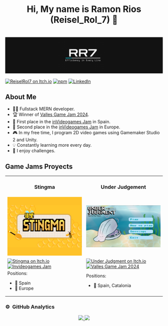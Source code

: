 <div align="center">
    <h1 align="center">
        Hi, My name is Ramon Rios (Reisel_Rol_7) 👋
    <h1>
</div>

![Ramon Rios's Banner](./imgs/RR7Banner.png)

[![ReiselRol7 on Itch.io](https://img.shields.io/badge/Itch.io-ReiselRol7-green?logo=itch.io)](https://reiselrol7.itch.io)
[![npm](https://img.shields.io/badge/npm-Reisel_Rol_7-blue?logo=npm)](https://www.npmjs.com/~reisel_rol_7)
[![LinkedIn](https://img.shields.io/badge/LinkedIn-Ramon_Rios-blue?logo=linkedin)](https://www.linkedin.com/in/ramon-rios-gomez-0078bb269/)



## About Me

- 👨‍💻 Fullstack MERN developer.
- 🏆 Winner of [Valles Game Jam 2024](https://itch.io/jam/valles-game-jam-2024).
- 🥇 First place in the [inVideogames Jam](https://delaguila.itch.io/stingma) in Spain.
- 🥈 Second place in the [inVideogames Jam](https://delaguila.itch.io/stingma) in Europe.
- 🎮 In my free time, I program 2D video games using Gamemaker Studio 2 and Unity.
- 💡 Constantly learning more every day.
- 🚀 I enjoy challenges.

## Game Jams Proyects

<table>
    <tr>
        <td width="50%">
            <h3 align="center">
                Stingma
            </h3>
        </td>
        <td width="50%">
            <h3 align="center">
                Under Judgement
            </h3>
        </td>
    </tr>
    <tr>
        <td width="50%">
            <img src="./imgs/StingmaPortada.png" alt="Under Judgment" width="100%">
        </td>
        <td width="50%">
            <img src="./imgs/UnderJudgmentPortada.png" alt="Under Judgment" width="100%">
        </td>
    </tr>
    <tr>
        <td width="50%">
            <a href="https://delaguila.itch.io/stingma">
                <img src="https://img.shields.io/badge/Game-Stingma-green?logo=itch.io" alt="Stingma on Itch.io">
            </a>
            <a href="https://itch.io/jam/invideogames/rate/2332872">
                <img src="https://img.shields.io/badge/Game%20Jam-Invideogames_Jam-blue?logo=itch.io" alt="Invideogames Jam">
            </a>
        </td>
        <td width="50%">
            <a href="https://nmt8studios.itch.io/under-judgment">
                <img src="https://img.shields.io/badge/Game-Under_Judgment-green?logo=itch.io" alt="Under Judgment on Itch.io">
            </a>
            <a href="https://itch.io/jam/valles-game-jam-2024">
                <img src="https://img.shields.io/badge/Game%20Jam-Valles_Game_Jam_2024-blue?logo=itch.io" alt="Valles Game Jam 2024">
            </a>
        </td>
    </tr>
    <tr>
        <td width="50%">
            Positions:
            <ul>
                <li>🥇 Spain</li>
                <li>🥈 Europe</li>
            </ul>
        </td>
        <td width="50%">
            Positions:
            <ul>
                <li>🥇 Spain, Catalonia</li>
            </ul>
        </td>
    </tr>
</table>

### ⚙️ &nbsp;GitHub Analytics

<p align="center">
    <a href="https://github.com/ArisGuimera">
        <img height="180em" src="https://github-readme-stats-eight-theta.vercel.app/api?username=ReiselRol&show_icons=true&theme=algolia&include_all_commits=true&count_private=true"/>
        <img height="180em" src="https://github-readme-stats-eight-theta.vercel.app/api/top-langs/?username=ReiselRol&layout=compact&langs_count=8&theme=algolia"/>
    </a>
</p>